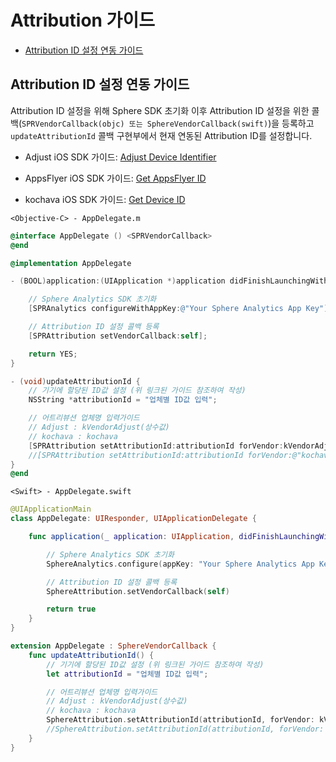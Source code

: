 # Attribution 가이드

* [Attribution ID 설정 연동 가이드](#Attribution-ID-설정-연동-가이드)

## Attribution ID 설정 연동 가이드

Attribution ID 설정을 위해 Sphere SDK 초기화 이후 Attribution ID 설정을 위한 콜백(`SPRVendorCallback(objc) 또는 SphereVendorCallback(swift)`)을 등록하고 `updateAttributionId` 콜백 구현부에서 현재 연동된 Attribution ID를 설정합니다.

* Adjust iOS SDK 가이드: [Adjust Device Identifier](https://github.com/adjust/ios_sdk#adjust-device-identifier)
* AppsFlyer iOS SDK 가이드: [Get AppsFlyer ID](https://support.appsflyer.com/hc/en-us/articles/207032066-iOS-SDK-V6-X-integration-guide-for-developers#additional-apis-get-appsflyer-id)

* kochava iOS SDK 가이드: [Get Device ID](https://support.kochava.com/sdk-integration/ios-sdk-integration/ios-using-the-sdk/?scrollto=marker_13)

`<Objective-C> - AppDelegate.m`

```objectivec
@interface AppDelegate () <SPRVendorCallback>
@end

@implementation AppDelegate

- (BOOL)application:(UIApplication *)application didFinishLaunchingWithOptions:(NSDictionary *)launchOptions {

    // Sphere Analytics SDK 초기화
    [SPRAnalytics configureWithAppKey:@"Your Sphere Analytics App Key"];

    // Attribution ID 설정 콜백 등록
    [SPRAttribution setVendorCallback:self];

    return YES;
}

- (void)updateAttributionId {
    // 기기에 할당된 ID값 설정 (위 링크된 가이드 참조하여 작성)
    NSString *attributionId = "업체별 ID값 입력";

    // 어트리뷰션 업체명 입력가이드
    // Adjust : kVendorAdjust(상수값)
    // kochava : kochava
    [SPRAttribution setAttributionId:attributionId forVendor:kVendorAdjust];
    //[SPRAttribution setAttributionId:attributionId forVendor:@"kochava"];
}
@end
```

`<Swift> - AppDelegate.swift`

```swift
@UIApplicationMain
class AppDelegate: UIResponder, UIApplicationDelegate {

    func application(_ application: UIApplication, didFinishLaunchingWithOptions launchOptions: [UIApplication.LaunchOptionsKey: Any]?) -> Bool {

        // Sphere Analytics SDK 초기화
        SphereAnalytics.configure(appKey: "Your Sphere Analytics App Key")

        // Attribution ID 설정 콜백 등록
        SphereAttribution.setVendorCallback(self)

        return true
    }
}

extension AppDelegate : SphereVendorCallback {
    func updateAttributionId() {
        // 기기에 할당된 ID값 설정 (위 링크된 가이드 참조하여 작성)
        let attributionId = "업체별 ID값 입력"; 

        // 어트리뷰션 업체명 입력가이드
        // Adjust : kVendorAdjust(상수값)
        // kochava : kochava
        SphereAttribution.setAttributionId(attributionId, forVendor: kVendorAdjust)
        //SphereAttribution.setAttributionId(attributionId, forVendor: "kochava")
    }
}
```

